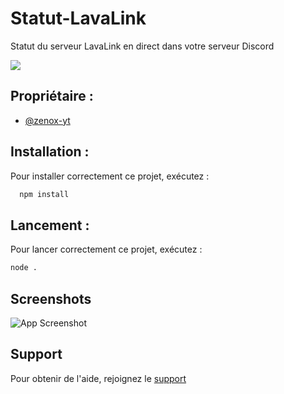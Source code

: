 
# Statut-LavaLink

Statut du serveur LavaLink en direct dans votre serveur Discord

<a href="https://top.gg/bot/946051996157349928">
  <img src="https://top.gg/api/widget/946051996157349928.svg">
</a>


## Propriétaire :

- [@zenox-yt](https://www.github.com/zenox-yt)


## Installation :

Pour installer correctement ce projet, exécutez :

```bash
  npm install
```


## Lancement :

Pour lancer correctement ce projet, exécutez :

```bash
node .
```
    
## Screenshots

![App Screenshot](https://media.discordapp.net/attachments/989078259151015996/1005757133297561640/lavalink.png?width=435&height=473)


## Support

Pour obtenir de l'aide, rejoignez le [support](https://discord.gg/bydqWvQfUV)

